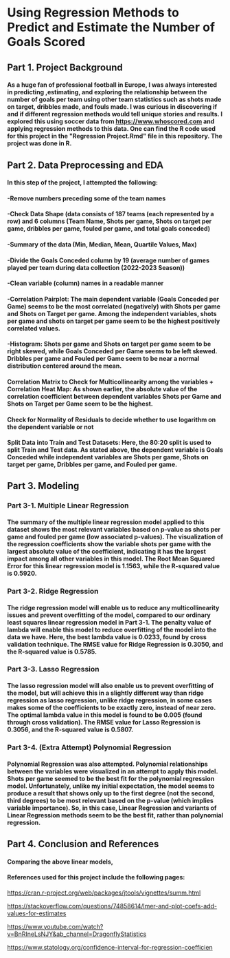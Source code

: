 # Using Regression Methods to Predict and Estimate the Number of Goals Scored

## Part 1. Project Background

#### As a huge fan of professional football in Europe, I was always interested in predicting ,estimating, and exploring the relationship between the number of goals per team using other team statistics such as shots made on target, dribbles made, and fouls made. I was curious in discovering if and if different regression methods would tell unique stories and results. I explored this using soccer data from https://www.whoscored.com and applying regression methods to this data. One can find the R code used for this project in the "Regression Project.Rmd" file in this repository. The project was done in R. 

## Part 2. Data Preprocessing and EDA

#### In this step of the project, I attempted the following:
#### -Remove numbers preceding some of the team names
#### -Check Data Shape (data consists of 187 teams (each represented by a row) and 6 columns (Team Name, Shots per game, Shots on target per game, dribbles per game, fouled per game, and total goals conceded) 
#### -Summary of the data (Min, Median, Mean, Quartile Values, Max)
#### -Divide the Goals Conceded column by 19 (average number of games played per team during data collection (2022-2023 Season))
#### -Clean variable (column) names in a readable manner
#### -Correlation Pairplot: The main dependent variable (Goals Conceded per Game) seems to be the most correlated (negatively) with Shots per game and Shots on Target per game. Among the independent variables, shots per game and shots on target per game seem to be the highest positively correlated values. 
#### -Histogram: Shots per game and Shots on target per game seem to be right skewed, while Goals Conceded per Game seems to be left skewed. Dribbles per game and Fouled per Game seem to be near a normal distribution centered around the mean.
#### Correlation Matrix to Check for Multicollinearity among the variables + Correlation Heat Map: As shown earlier, the absolute value of the correlation coefficient between dependent variables Shots per Game and Shots on Target per Game seem to be the highest.
#### Check for Normality of Residuals to decide whether to use logarithm on the dependent variable or not
#### Split Data into Train and Test Datasets: Here, the 80:20 split is used to split Train and Test data. As stated above, the dependent variable is Goals Conceded while independent variables are Shots per game, Shots on target per game, Dribbles per game, and Fouled per game.

## Part 3. Modeling

### Part 3-1. Multiple Linear Regression

#### The summary of the multiple linear regression model applied to this dataset shows the most relevant variables based on p-value as shots per game and fouled per game (low associated p-values). The visualization of the regression coefficients show the variable shots per game with the largest absolute value of the coefficient, indicating it has the largest impact among all other variables in this model. The Root Mean Squared Error for this linear regression model is 1.1563, while the R-squared value is 0.5920. 

### Part 3-2. Ridge Regression

#### The ridge regression model will enable us to reduce any multicollinearity issues and prevent overfitting of the model, compared to our ordinary least squares linear regression model in Part 3-1. The penalty value of lambda will enable this model to reduce overfitting of the model into the data we have. Here, the best lambda value is 0.0233, found by cross validation technique. The RMSE value for Ridge Regression is 0.3050, and the R-squared value is 0.5785.

### Part 3-3. Lasso Regression

#### The lasso regression model will also enable us to prevent overfitting of the model, but will achieve this in a slightly different way than ridge regression as lasso regression, unlike ridge regression, in some cases makes some of the coefficients to be exactly zero, instead of near zero. The optimal lambda value in this model is found to be 0.005 (found through cross validation). The RMSE value for Lasso Regression is 0.3056, and the R-squared value is 0.5807.

### Part 3-4. (Extra Attempt) Polynomial Regression

#### Polynomial Regression was also attempted. Polynomial relationships between the variables were visualized in an attempt to apply this model. Shots per game seemed to be the best fit for the polynomial regression model. Unfortunately, unlike my initial expectation, the model seems to produce a result that shows only up to the first degree (not the second, third degrees) to be most relevant based on the p-value (which implies variable importance). So, in this case, Linear Regression and variants of Linear Regression methods seem to be the best fit, rather than polynomial regression. 

## Part 4. Conclusion and References

#### Comparing the above linear models, 

#### References used for this project include the following pages:

https://cran.r-project.org/web/packages/jtools/vignettes/summ.html

https://stackoverflow.com/questions/74858614/lmer-and-plot-coefs-add-values-for-estimates

https://www.youtube.com/watch?v=BnRIneLsNJY&ab_channel=DragonflyStatistics

https://www.statology.org/confidence-interval-for-regression-coefficien
